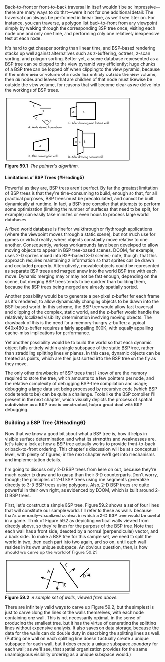 Back-to-front or front-to-back traversal in itself wouldn't be so
impressive—there are many ways to do that—were it not for one additional
detail: The traversal can always be performed in linear time, as we'll
see later on. For instance, you can traverse, a polygon list
back-to-front from any viewpoint simply by walking through the
corresponding BSP tree once, visiting each node one and only one time,
and performing only one relatively inexpensive test at each node.

It's hard to get cheaper sorting than linear time, and BSP-based
rendering stacks up well against alternatives such as z-buffering,
octrees, z-scan sorting, and polygon sorting. Better yet, a scene
database represented as a BSP tree can be clipped to the view pyramid
very efficiently; huge chunks of a BSP tree can be lopped off when
clipping to the view pyramid, because if the entire area or volume of a
node lies entirely outside the view volume, then *all* nodes and leaves
that are children of that node must likewise be outside the view volume,
for reasons that will become clear as we delve into the workings of BSP
trees.

![](images/59-01.jpg)\
 **Figure 59.1**  *The painter's algorithm.*

#### Limitations of BSP Trees {#Heading5}

Powerful as they are, BSP trees aren't perfect. By far the greatest
limitation of BSP trees is that they're time-consuming to build, enough
so that, for all practical purposes, BSP trees must be precalculated,
and cannot be built dynamically at runtime. In fact, a BSP-tree compiler
that attempts to perform some optimization (limiting the number of
surfaces that need to be split, for example) can easily take minutes or
even hours to process large world databases.

A fixed world database is fine for walkthrough or flythrough
applications (where the viewpoint moves through a static scene), but not
much use for games or virtual reality, where objects constantly move
relative to one another. Consequently, various workarounds have been
developed to allow moving objects to appear in BSP tree-based scenes.
DOOM, for example, uses 2-D sprites mixed into BSP-based 3-D scenes;
note, though, that this approach requires maintaining z information so
that sprites can be drawn and occluded properly. Alternatively, movable
objects could be represented as separate BSP trees and merged anew into
the world BSP tree with each move. Dynamic merging may or may not be
fast enough, depending on the scene, but merging BSP trees tends to be
quicker than building them, because the BSP trees being merged are
already spatially sorted.

Another possibility would be to generate a per-pixel z-buffer for each
frame as it's rendered, to allow dynamically changing objects to be
drawn into the BSP-based world. In this scheme, the BSP tree would allow
fast traversal and clipping of the complex, static world, and the
z-buffer would handle the relatively localized visibility determination
involving moving objects. The drawback of this is the need for a
memory-hungry z-buffer; a typical 640x480 z-buffer requires a fairly
appalling 600K, with equally appalling cache-miss implications for
performance.

Yet another possibility would be to build the world so that each dynamic
object falls entirely within a single subspace of the static BSP tree,
rather than straddling splitting lines or planes. In this case, dynamic
objects can be treated as points, which are then just sorted into the
BSP tree on the fly as they move.

The only other drawbacks of BSP trees that I know of are the memory
required to store the tree, which amounts to a few pointers per node,
and the relative complexity of debugging BSP-tree compilation and usage;
debugging a large data set being processed by recursive code (which BSP
code tends to be) can be quite a challenge. Tools like the BSP compiler
I'll present in the next chapter, which visually depicts the process of
spatial subdivision as a BSP tree is constructed, help a great deal with
BSP debugging.

### Building a BSP Tree {#Heading6}

Now that we know a good bit about what a BSP tree is, how it helps in
visible surface determination, and what its strengths and weaknesses
are, let's take a look at how a BSP tree actually works to provide
front-to-back or back-to-front ordering. This chapter's discussion will
be at a conceptual level, with plenty of figures; in the next chapter
we'll get into mechanisms and implementation details.

I'm going to discuss only 2-D BSP trees from here on out, because
they're much easier to draw and to grasp than their 3-D counterparts.
Don't worry, though; the principles of 2-D BSP trees using line segments
generalize directly to 3-D BSP trees using polygons. Also, 2-D BSP trees
are quite powerful in their own right, as evidenced by DOOM, which is
built around 2-D BSP trees.

First, let's construct a simple BSP tree. Figure 59.2 shows a set of
four lines that will constitute our sample world. I'll refer to these as
walls, because that's one easily-visualized context in which a 2-D BSP
tree would be useful in a game. Think of Figure 59.2 as depicting
vertical walls viewed from directly above, so they're lines for the
purpose of the BSP tree. Note that each wall has a front side, denoted
by a normal (perpendicular) vector, and a back side. To make a BSP tree
for this sample set, we need to split the world in two, then each part
into two again, and so on, until each wall resides in its own unique
subspace. An obvious question, then, is how should we carve up the world
of Figure 59.2?

![](images/59-02.jpg)\
 **Figure 59.2**  *A sample set of walls, viewed from above.*

There are infinitely valid ways to carve up Figure 59.2, but the
simplest is just to carve along the lines of the walls themselves, with
each node containing one wall. This is not necessarily optimal, in the
sense of producing the smallest tree, but it has the virtue of
generating the splitting lines without expensive analysis. It also saves
on data storage, because the data for the walls can do double duty in
describing the splitting lines as well. (Putting one wall on each
splitting line doesn't actually create a unique subspace for each wall,
but it does create a unique subspace *boundary* for each wall; as we'll
see, that spatial organization provides for the same unambiguous
visibility ordering as a unique subspace would.)
